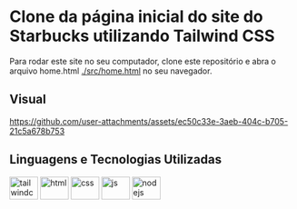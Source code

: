 # Clone da página inicial do site do Starbucks utilizando Tailwind CSS

Para rodar este site no seu computador, clone este repositório e abra o arquivo home.html [./src/home.html](./src/home.html) no seu navegador.

## Visual

https://github.com/user-attachments/assets/ec50c33e-3aeb-404c-b705-21c5a678b753



## Linguagens e Tecnologias Utilizadas
<div style="display: inline-block">
<img width="50px" height="40" align="center" alt="tailwindcss" src="https://cdn.jsdelivr.net/gh/devicons/devicon@latest/icons/tailwindcss/tailwindcss-original.svg" />
<img width="50px" height="40" align="center" alt="html" src="https://cdn.jsdelivr.net/gh/devicons/devicon/icons/css3/css3-original.svg" />  
<img width="50px" height="40" align="center" alt="css" src="https://cdn.jsdelivr.net/gh/devicons/devicon/icons/html5/html5-original.svg" />
<img width="50px" height="40" align="center" alt="js" src="https://cdn.jsdelivr.net/gh/devicons/devicon/icons/javascript/javascript-original.svg" />  
<img width="50px" height="40" align="center" alt="nodejs" src="https://cdn.jsdelivr.net/gh/devicons/devicon/icons/nodejs/nodejs-original.svg" />  
</div>

